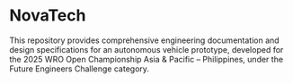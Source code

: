 # NovaTech
This repository provides comprehensive engineering documentation and design specifications for an autonomous vehicle prototype, developed for the 2025 WRO Open Championship Asia &amp; Pacific – Philippines, under the Future Engineers Challenge category.
